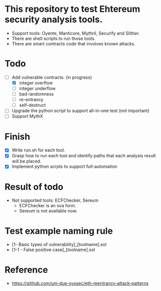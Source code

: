 # This repository to test Ehtereum security analysis tools.
- Support tools: Oyente, Manticore, Mythril, Securify and Slither.
- There are shell scripts to run those tools.
- There are smart contracts code that involves known attacks.

# Todo
- [ ] Add vulnerable contracts. (in progress)
  - [x] integer overflow
  - [ ] integer underflow
  - [ ] bad randomness
  - [ ] re-entrancy
  - [ ] self-destruct
- [ ] Upgrade the python script to support all-in-one test (not important)
- [ ] Support MythX

# Finish
- [x] Write run.sh for each tool.
- [x] Grasp how to run each tool and identify paths that each analysis result will be placed.
- [x] Implement python scrpts to support full-automation

# Result of todo
- Not supported tools: ECFChecker, Sereum
  - ECFChecker is an ova form.
  - Sereum is not available now. 

# Test example naming rule
- [1- Basic types of vulnerability]_[toolname].sol
- [1-1 - False positive case]_[toolname].sol

# Reference
- https://github.com/uni-due-syssec/eth-reentrancy-attack-patterns
